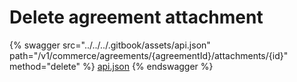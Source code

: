 # Delete agreement attachment

{% swagger src="../../../.gitbook/assets/api.json" path="/v1/commerce/agreements/{agreementId}/attachments/{id}" method="delete" %}
[api.json](../../../.gitbook/assets/api.json)
{% endswagger %}
